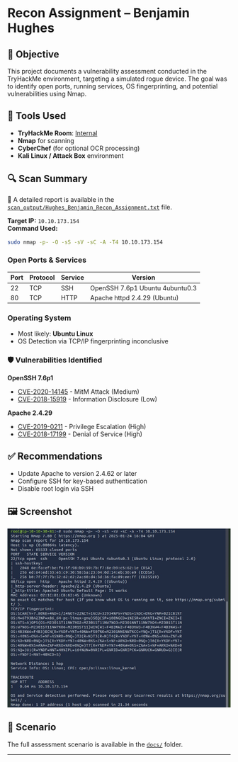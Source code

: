 # Recon Assignment – Benjamin Hughes

## 📌 Objective
This project documents a vulnerability assessment conducted in the TryHackMe environment, targeting a simulated rogue device. The goal was to identify open ports, running services, OS fingerprinting, and potential vulnerabilities using Nmap.

## 🧰 Tools Used
- **TryHackMe Room**: [Internal](https://tryhackme.com/r/room/internal)
- **Nmap** for scanning
- **CyberChef** (for optional OCR processing)
- **Kali Linux / Attack Box** environment

## 🔍 Scan Summary

📄 A detailed report is available in the [`scan_output/Hughes_Benjamin_Recon_Assignment.txt`](scan_output/Hughes_Benjamin_Recon_Assignment.txt) file.

**Target IP:** `10.10.173.154`  
**Command Used:**
```bash
sudo nmap -p- -O -sS -sV -sC -A -T4 10.10.173.154
```

### Open Ports & Services
| Port | Protocol | Service | Version                     |
|------|----------|---------|-----------------------------|
| 22   | TCP      | SSH     | OpenSSH 7.6p1 Ubuntu 4ubuntu0.3 |
| 80   | TCP      | HTTP    | Apache httpd 2.4.29 (Ubuntu) |

### Operating System
- Most likely: **Ubuntu Linux**
- OS Detection via TCP/IP fingerprinting inconclusive

### 🛡️ Vulnerabilities Identified

**OpenSSH 7.6p1**
- [CVE-2020-14145](https://nvd.nist.gov/vuln/detail/CVE-2020-14145) - MitM Attack (Medium)
- [CVE-2018-15919](https://nvd.nist.gov/vuln/detail/CVE-2018-15919) - Information Disclosure (Low)

**Apache 2.4.29**
- [CVE-2019-0211](https://nvd.nist.gov/vuln/detail/CVE-2019-0211) - Privilege Escalation (High)
- [CVE-2018-17199](https://nvd.nist.gov/vuln/detail/CVE-2018-17199) - Denial of Service (High)

## ✅ Recommendations
- Update Apache to version 2.4.62 or later
- Configure SSH for key-based authentication
- Disable root login via SSH

## 🖼️ Screenshot
![Nmap Scan Screenshot](images/nmap_scan.png)

## 📄 Scenario
The full assessment scenario is available in the [`docs/`](docs/) folder.

---
